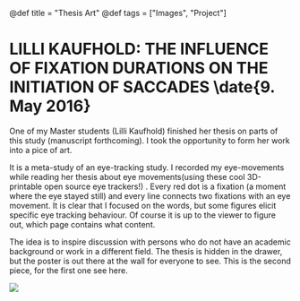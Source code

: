 @def title = "Thesis Art"
@def tags = ["Images", "Project"]

# LILLI KAUFHOLD: THE INFLUENCE OF FIXATION DURATIONS ON THE INITIATION OF SACCADES \date{9. May 2016}
One of my Master students (Lilli Kaufhold) finished her thesis on parts of this study (manuscript forthcoming). I took the opportunity to form her work into a pice of art.

It is a meta-study of an eye-tracking study. I recorded my eye-movements while reading her thesis about eye movements(using these cool 3D-printable open source eye trackers!) . Every red dot is a fixation (a moment where the eye stayed still) and every line connects two fixations with an eye movement. It is clear that I focused on the words, but some figures elicit specific eye tracking behaviour. Of course it is up to the viewer to figure out, which page contains what content.


The idea is to inspire discussion with persons who do not have an academic background or work in a different field. The thesis is hidden in the drawer, but the poster is out there at the wall for everyone to see.
This is the second piece, for the first one see here.

![](/assets/thesis-art/a2_lilli.jpg)
